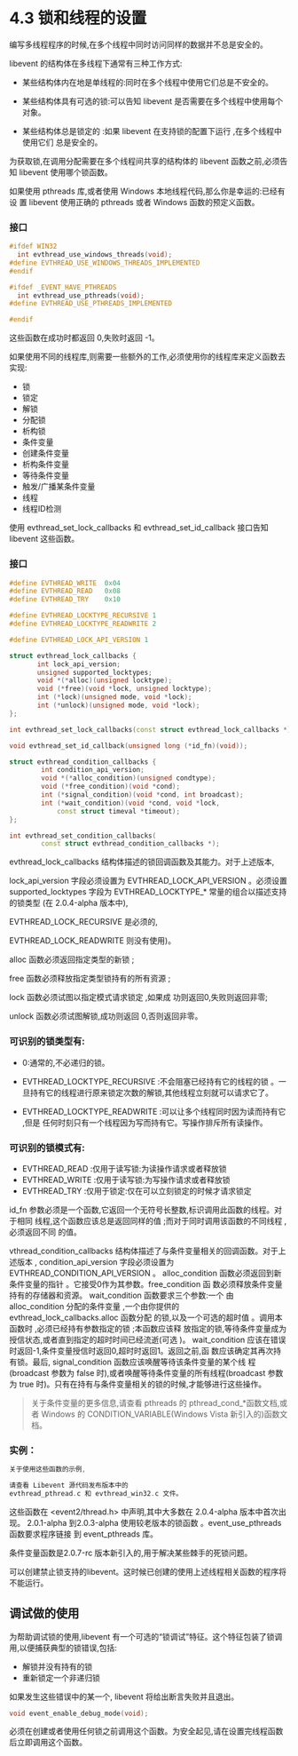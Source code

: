 # 4.3 锁和线程的设置

编写多线程程序的时候,在多个线程中同时访问同样的数据并不总是安全的。


libevent 的结构体在多线程下通常有三种工作方式:

* 某些结构体内在地是单线程的:同时在多个线程中使用它们总是不安全的。

* 某些结构体具有可选的锁:可以告知 libevent 是否需要在多个线程中使用每个对象。

* 某些结构体总是锁定的 :如果 libevent 在支持锁的配置下运行 ,在多个线程中使用它们 总是安全的。


为获取锁,在调用分配需要在多个线程间共享的结构体的 libevent 函数之前,必须告 知 libevent 使用哪个锁函数。

如果使用 pthreads 库,或者使用 Windows 本地线程代码,那么你是幸运的:已经有设 置 libevent 使用正确的 pthreads 或者 Windows 函数的预定义函数。


### 接口

```cpp
#ifdef WIN32
  int evthread_use_windows_threads(void);
#define EVTHREAD_USE_WINDOWS_THREADS_IMPLEMENTED
#endif

#ifdef _EVENT_HAVE_PTHREADS
  int evthread_use_pthreads(void);
#define EVTHREAD_USE_PTHREADS_IMPLEMENTED

#endif
```


这些函数在成功时都返回 0,失败时返回 -1。 


如果使用不同的线程库,则需要一些额外的工作,必须使用你的线程库来定义函数去实现:


* 锁
* 锁定
* 解锁
* 分配锁
* 析构锁
* 条件变量
* 创建条件变量
* 析构条件变量
* 等待条件变量
* 触发/广播某条件变量
* 线程
* 线程ID检测


使用 evthread_set_lock_callbacks 和 evthread_set_id_callback 接口告知 libevent 这些函数。


### 接口


```cpp
#define EVTHREAD_WRITE  0x04
#define EVTHREAD_READ   0x08
#define EVTHREAD_TRY    0x10

#define EVTHREAD_LOCKTYPE_RECURSIVE 1
#define EVTHREAD_LOCKTYPE_READWRITE 2

#define EVTHREAD_LOCK_API_VERSION 1

struct evthread_lock_callbacks {
       int lock_api_version;
       unsigned supported_locktypes;
       void *(*alloc)(unsigned locktype);
       void (*free)(void *lock, unsigned locktype);
       int (*lock)(unsigned mode, void *lock);
       int (*unlock)(unsigned mode, void *lock);
};

int evthread_set_lock_callbacks(const struct evthread_lock_callbacks *);

void evthread_set_id_callback(unsigned long (*id_fn)(void));

struct evthread_condition_callbacks {
        int condition_api_version;
        void *(*alloc_condition)(unsigned condtype);
        void (*free_condition)(void *cond);
        int (*signal_condition)(void *cond, int broadcast);
        int (*wait_condition)(void *cond, void *lock,
            const struct timeval *timeout);
};

int evthread_set_condition_callbacks(
        const struct evthread_condition_callbacks *);
```


evthread_lock_callbacks 结构体描述的锁回调函数及其能力。对于上述版本,

lock_api_version 字段必须设置为 EVTHREAD_LOCK_API_VERSION 。必须设置 supported_locktypes 字段为 EVTHREAD_LOCKTYPE_* 常量的组合以描述支持的锁类型 (在 2.0.4-alpha 版本中),

EVTHREAD_LOCK_RECURSIVE 是必须的, 

EVTHREAD_LOCK_READWRITE 则没有使用)。

alloc 函数必须返回指定类型的新锁 ;

free 函数必须释放指定类型锁持有的所有资源 ;

lock 函数必须试图以指定模式请求锁定 ,如果成 功则返回0,失败则返回非零; 

unlock 函数必须试图解锁,成功则返回 0,否则返回非零。



### 可识别的锁类型有:
* 0:通常的,不必递归的锁。
* EVTHREAD_LOCKTYPE_RECURSIVE :不会阻塞已经持有它的线程的锁 。一旦持有它的线程进行原来锁定次数的解锁,其他线程立刻就可以请求它了。


* EVTHREAD_LOCKTYPE_READWRITE :可以让多个线程同时因为读而持有它 ,但是 任何时刻只有一个线程因为写而持有它。写操作排斥所有读操作。

### 可识别的锁模式有:

* EVTHREAD_READ :仅用于读写锁:为读操作请求或者释放锁
* EVTHREAD_WRITE :仅用于读写锁:为写操作请求或者释放锁
* EVTHREAD_TRY :仅用于锁定:仅在可以立刻锁定的时候才请求锁定

id_fn 参数必须是一个函数,它返回一个无符号长整数,标识调用此函数的线程。对于相同 线程,这个函数应该总是返回同样的值 ;而对于同时调用该函数的不同线程 ,必须返回不同 的值。



vthread_condition_callbacks 结构体描述了与条件变量相关的回调函数。对于上述版本 , condition_api_version 字段必须设置为 EVTHREAD_CONDITION_API_VERSION 。 alloc_condition 函数必须返回到新条件变量的指针 。它接受0作为其参数。free_condition 函 数必须释放条件变量持有的存储器和资源。 wait_condition 函数要求三个参数:一个 由 alloc_condition 分配的条件变量 ,一个由你提供的 evthread_lock_callbacks.alloc 函数分配 的锁,以及一个可选的超时值 。调用本函数时 ,必须已经持有参数指定的锁 ;本函数应该释 放指定的锁,等待条件变量成为授信状态,或者直到指定的超时时间已经流逝(可选 )。 wait_condition 应该在错误时返回-1,条件变量授信时返回0,超时时返回1。返回之前,函 数应该确定其再次持有锁。最后, signal_condition 函数应该唤醒等待该条件变量的某个线 程(broadcast 参数为 false 时),或者唤醒等待条件变量的所有线程(broadcast 参数为 true 时)。只有在持有与条件变量相关的锁的时候,才能够进行这些操作。


>关于条件变量的更多信息,请查看 pthreads 的 pthread_cond_*函数文档,或者 Windows 的 CONDITION_VARIABLE(Windows Vista 新引入的)函数文档。


### 实例：

```cpp
关于使用这些函数的示例,

请查看 Libevent 源代码发布版本中的 
evthread_pthread.c 和 evthread_win32.c 文件。
```


这些函数在 <event2/thread.h> 中声明,其中大多数在 2.0.4-alpha 版本中首次出现。 2.0.1-alpha 到2.0.3-alpha 使用较老版本的锁函数 。event_use_pthreads 函数要求程序链接 到 event_pthreads 库。


条件变量函数是2.0.7-rc 版本新引入的,用于解决某些棘手的死锁问题。 

可以创建禁止锁支持的libevent。这时候已创建的使用上述线程相关函数的程序将不能运行。



## 调试做的使用

为帮助调试锁的使用,libevent 有一个可选的“锁调试”特征。这个特征包装了锁调用,以便捕获典型的锁错误,包括:

* 解锁并没有持有的锁
* 重新锁定一个非递归锁


如果发生这些错误中的某一个, libevent 将给出断言失败并且退出。

```cpp
void event_enable_debug_mode(void);
```

必须在创建或者使用任何锁之前调用这个函数。为安全起见,请在设置完线程函数后立即调用这个函数。
